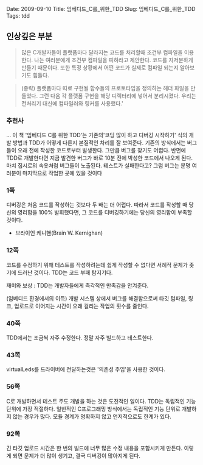 Date: 2009-09-10
Title: 임베디드_C를_위한_TDD
Slug: 임베디드_C를_위한_TDD
Tags: tdd

## 인상깊은 부분
> 많은 C개발자들이 플랫폼마다 달라지는 코드를 처리할때 조건부 컴파일을 이용한다. 나는 여러분에게 조건부 컴파일을 피하라고 제안한다. 코드를 지저분하게 만들기 때문이다. 또한 특정 상황에서 어떤 코드가 실제로 컴파일 되는지 알아보기도 힘들다.

> (중략) 플랫폼마다 따로 구현될 함수들의 프로토타입을 정의하는 헤더 파일을 만들었다. 그런 다음 각 플랫폼 구현을 해당 디렉터리에 넣어서 분리시켰다. 우리는 전처리기 대신에 컴파일러와 링커를 사용했다.'

### 추천사
... 이 책 '임베디드 C를 위한 TDD'는 기존의'코딩 많이 하고 디버깅 시작하기' 식의
개발 방법과 TDD가 어떻게 다른지 본질적인 차리를 잘 보여준다. 기존의 방식에서는
버그들이 오래 전에 작성한 코드로부터 발생한다. 그만큼 버그를 찾기도 어렵다.
반면에 TDD로 개발한다면 지금 발견한 버그가 바로 10분 전에 박성한 코드에서 나오게
된다. 마치 집시로의 속옷처럼 버그들이 노출된다. 테스트가 실패한다고? 그럼 버그는
분명 여러분이 마지막으로 작업한 곳에 있을 것이다


### 1쪽
디버깅은 처음 코드를 작성하는 것보다 두 배는 더 어렵다. 따라서 코드를 작성할 때 당신의 영리함을 100% 발휘했다면, 그 코드를 디버깅하기에는 당신의 영리함이 부족할 것이다.
- 브라이언 케니핸(Brain W. Kernighan)

### 12쪽
코드를 수정하기 위해 테스트를 작성하려는데 쉽게 작성할 수 없다면 서례적 문제가 좃기에 드러난 것이다. TDD는 코드 부패 탐지기다.

재미와 보상 : TDD는 개발자들에게 즉각적인 만족감을 안겨준다.

(임베디드 환경에서의 이득) 개발 시스템 상에서 버그를 해결함으로써 타깃 텀파일, 링크, 업로드로 이어지는 시간이 오래 걸리는 작업의 횟수를 줄인다.

### 40쪽
TDD에서는 조금씩 자주 수정한다. 정말 자주 빌드하고 테스트한다.

### 43쪽
virtualLeds를 드라이버에 전달하는것은 '의존성 주입'을 사용한 것이다.

### 56쪽
C로 개발하면서 테스트 주도 개발을 하는 것은 도전적인 일이다. TDD는 독립적인 기능 단위에 가장 적절하다. 일반적인 C프로그래밍 방식에서는 독립적인 기능 단위로 개발하지 않는 경우가 많다. 모듈 경계가 명확하지 않고 언저적으로도 한계가 있다.

### 92쪽
긴 타깃 업로드 시간은 한 번의 빌드에 너무 많은 수정 내용을 포함시키게 만든다. 이렇게 되면 문제가 더 많이 생기고, 결국 디버깅이 많아지게 된다.


